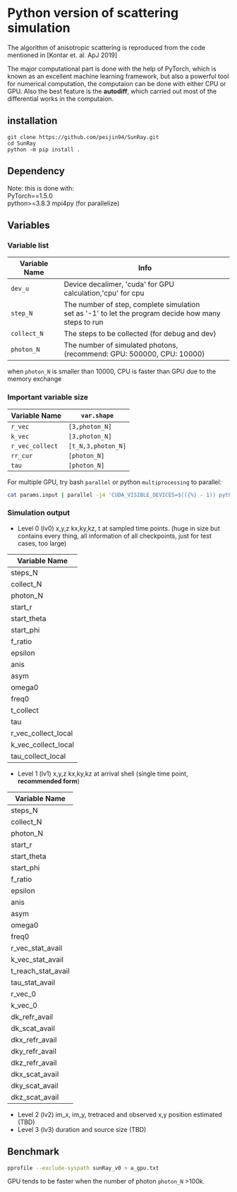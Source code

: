 # Python version of scattering simulation

The algorithm of anisotropic scattering is reproduced from the code mentioned in [Kontar et. al. ApJ 2019]

The major computational part is done with the help of PyTorch, which is known as an excellent machine learning framework, but also a powerful tool for numerical computation, the computaion can be done with either CPU or GPU. Also the best feature is the **autodiff**, which carried out most of the differential works in the computaion.

## installation

```
git clone https://github.com/peijin94/SunRay.git
cd SunRay
python -m pip install .
```

## Dependency

Note: this is done with:  
    PyTorch==1.5.0  
    python>=3.8.3
    mpi4py (for parallelize)

## Variables

### Variable list

| Variable Name | Info |
|---------------|------|
| ```dev_u```  | Device decalimer, 'cuda' for GPU calculation,'cpu' for cpu|
| ```step_N``` | The number of step, complete simulation <br> set as '-1' to let the program decide how many steps to run |
| ```collect_N```| The steps to be collected (for debug and dev)|
| ```photon_N```| The number of simulated photons, <br> (recommend: GPU: 500000, CPU: 10000) |

when ```photon_N``` is smaller than 10000, CPU is faster than GPU due to the memory exchange

### Important variable size

| Variable Name | ```var.shape```  |
|---------------|-----------------|
| ```r_vec```   | ```[3,photon_N]``` |
| ```k_vec```   | ```[3,photon_N]``` |
| ```r_vec_collect```   | ```[t_N,3,photon_N]``` |
| ```rr_cur```  | ```[photon_N]``` |
| ```tau```     | ```[photon_N]``` |

For multiple GPU, try bash ```parallel``` or  python ```multiprocessing``` to parallel:

```bash
cat params.input | parallel -j4 'CUDA_VISIBLE_DEVICES=$(({%} - 1)) python {} &> {#}.out'
```

### Simulation output

* Level 0 (lv0) x,y,z kx,ky,kz, t at sampled time points. (huge in size but contains every thing, all information of all checkpoints, just for test cases, too large)

|Variable Name|
|---|
|steps_N             | 
|collect_N           |
|photon_N            |
|start_r             |
|start_theta         |
|start_phi           |
|f_ratio             |
|epsilon             |
|anis                |
|asym                |
|omega0              |
|freq0               |
|t_collect           |
|tau                 |
|r_vec_collect_local |
|k_vec_collect_local |
|tau_collect_local   |


* Level 1 (lv1) x,y,z kx,ky,kz at arrival shell (single time point, **recommended form**)

|Variable Name|
|---|
|steps_N  |
 |collect_N |
 |photon_N |
 |start_r |
 |start_theta |
 |start_phi  |
 |f_ratio  |
 |epsilon |
 |anis |
 |asym |
 |omega0|
 |freq0|
 |r_vec_stat_avail|
 |k_vec_stat_avail|
 |t_reach_stat_avail|
|tau_stat_avail|
|r_vec_0|
 |k_vec_0|
 |dk_refr_avail|
 |dk_scat_avail|
 |dkx_refr_avail|
|dky_refr_avail|
|dkz_refr_avail|
|dkx_scat_avail|
|dky_scat_avail|
|dkz_scat_avail|


* Level 2 (lv2) im_x, im_y, tretraced and observed x,y position estimated (TBD)
* Level 3 (lv3) duration and source size (TBD)

## Benchmark

 ```bash
 pprofile --exclude-syspath sunRay_v0 > a_gpu.txt
 ```

GPU tends to be faster when the number of photon ```photon_N``` >100k.
